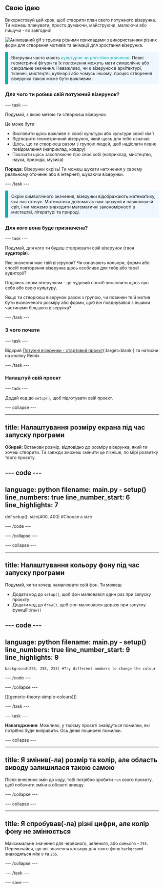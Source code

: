 ## Свою ідею

Використовуй цей крок, щоб створити план свого потужного візерунка. Ти можеш планувати, просто думаючи, майструючи, малюючи або пишучи - як завгодно!

![Анімований gif з трьома різними прикладами з використанням різних форм для створення мотивів та анімації для зростання візерунка.](images/ideas-1.gif)

<p style="border-left: solid; border-width:10px; border-color: #0faeb0; background-color: aliceblue; padding: 10px;">Візерунки часто мають <span style="color: #0faeb0">культурне чи релігійне значення</span>. Певні геометричні фігури та їх положення можуть мати символічне або сакральне значення. Неважливо, чи є візерунок в архітектурі, тканині, мистецтві, кулінарії або чомусь іншому, процес створення візерунка також може бути важливим.</p>

### Для чого ти робиш свій потужний візерунок?

--- task ---

Подумай, з якою метою ти створюєш візерунок.

Це може бути:
- Висловити щось важливе зі своєї культури або культури своєї сім'ї
- Відтворити геометричний візерунок, який щось для тебе означає
- Щось, що ти створюєш разом з групою людей, щоб надіслати певне повідомлення (наприклад, ковдру)
- Показати щось захоплююче про своє хобі (наприклад, мистецтво, наука, природа, музика)

**Порада:** Візерунки скрізь! Ти можеш шукати натхнення у своєму реальному оточенні або в інтернеті, шукаючи візерунки.

--- /task ---

<p style="border-left: solid; border-width:10px; border-color: #0faeb0; background-color: aliceblue; padding: 10px;">Окрім символічного значення, візерунки відображають математику, яка нас оточує. Математика допомагає нам зрозуміти навколишній світ, і ми можемо знаходити математичні закономірності в мистецтві, літературі та природі. </p>

### Для кого вона буде призначена?

--- task ---

Подумай, для кого ти будеш створювати свій візерунок (твоя **аудиторія**).

Яке значення має твій візерунок? Чи означають кольори, форми або спосіб повторення візерунка щось особливе для тебе або твоєї аудиторії?

Поділись своїм візерунком - це чудовий спосіб висловити щось про себе або свою культуру.

Якщо ти створюєш візерунок разом з групою, чи повинен твій мотив бути визначеного розміру або форми, щоб він поєднувався з іншими частинами більшого візерунка?

--- /task ---

### З чого почати

--- task ---

Відкрий [Потужні візерунки - стартовий проєкт](https://trinket.io/python/6c4a0c6406){:target=blank } та натисни на кнопку Remix.

--- /task ---

### Налаштуй свій проєкт

--- task ---

Додай код до `setup()`, щоб підготувати свій проєкт.

--- collapse ---

---
title: Налаштування розміру екрана під час запуску програми
---

**Обирай:** Встанови розмір, відповідно до розміру візерунка, який ти хочеш створити. Ти завжди зможеш змінити це пізніше, по мірі розвитку твого проєкту.

--- code ---
---
language: python filename: main.py - setup() line_numbers: true line_number_start: 6
line_highlights: 7
---
def setup(): size(400, 400) #Choose a size

--- /code ---

--- /collapse ---

--- collapse ---

---
title: Налаштування кольору фону під час запуску програми
---

Подумай, як ти хочеш намалювати свій фон. Ти можеш:
+ Додати код до `setup()`, щоб фон малювався один раз при запуску проєкту
+ Додати код до `draw()`, щоб фон малювався щоразу при запуску функції `draw()`

--- code ---
---
language: python filename: main.py - setup() line_numbers: true line_number_start: 9
line_highlights: 9
---

    background(255, 255, 255) #Try different numbers to change the colour

--- /code ---

--- /collapse ---

[[[generic-theory-simple-colours]]]

--- /task ---

--- task ---

**Налагодження:** Можливо, у твоєму проєкті знайдуться помилки, які потрібно буде виправити. Ось деякі поширені помилки.

--- collapse ---

---
title: Я змінив(-ла) розмір та колір, але область виводу залишилася такою самою
---

Після внесення змін до коду, тобі потрібно зробити `run` свого проєкту, щоб побачити зміни в області виводу.

--- /collapse ---

--- collapse ---

---
title: Я спробував(-ла) різні цифри, але колір фону не змінюється
---

Максимальне значення для червоного, зеленого, або синього - `255`. Переконайся, що всі значення кольору для твого фону `background` знаходяться між `0` та `255`.

--- /collapse ---

--- /task ---


--- save ---
